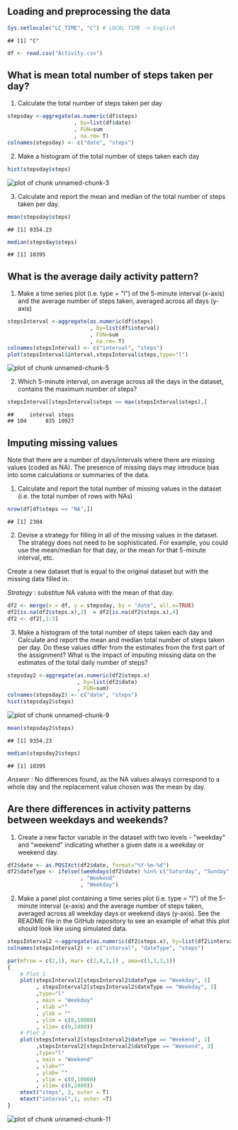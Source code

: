 
Loading and preprocessing the data
------------------------------------


```r
Sys.setlocale("LC_TIME", "C") # LOCAL TIME -> English
```

```
## [1] "C"
```

```r
df <- read.csv("Activity.csv")
```

What is mean total number of steps taken per day?
----------------------------------------------------

1. Calculate the total number of steps taken per day


```r
stepsday <-aggregate(as.numeric(df$steps)
                     , by=list(df$date)
                     , FUN=sum
                     , na.rm= T)
colnames(stepsday) <- c("date", "steps")
```

2. Make a histogram of the total number of steps taken each day


```r
hist(stepsday$steps)
```

![plot of chunk unnamed-chunk-3](figure/unnamed-chunk-3-1.png) 


3. Calculate and report the mean and median of the total number of steps taken per day.


```r
mean(stepsday$steps)
```

```
## [1] 9354.23
```

```r
median(stepsday$steps)
```

```
## [1] 10395
```

What is the average daily activity pattern?
-------------------------------------------------

1. Make a time series plot (i.e. type = "l") of the 5-minute interval (x-axis) and the average number of steps taken, averaged across all days (y-axis)


```r
stepsInterval <-aggregate(as.numeric(df$steps)
                          , by=list(df$interval)
                          , FUN=sum
                          , na.rm= T)
colnames(stepsInterval) <- c("interval", "steps")
plot(stepsInterval$interval,stepsInterval$steps,type="l")
```

![plot of chunk unnamed-chunk-5](figure/unnamed-chunk-5-1.png) 


2. Which 5-minute interval, on average across all the days in the dataset, contains the maximum number of steps?


```r
stepsInterval[stepsInterval$steps == max(stepsInterval$steps),]
```

```
##     interval steps
## 104      835 10927
```


Imputing missing values
-------------------------

Note that there are a number of days/intervals where there are missing values (coded as NA). The presence of missing days may introduce bias into some calculations or summaries of the data.

1. Calculate and report the total number of missing values in the dataset (i.e. the total number of rows with NAs)


```r
nrow(df[df$steps == "NA",])
```

```
## [1] 2304
```


2. Devise a strategy for filling in all of the missing values in the dataset. The strategy does not need to be sophisticated. For example, you could use the mean/median for that day, or the mean for that 5-minute interval, etc.

Create a new dataset that is equal to the original dataset but with the missing data filled in.

*Strategy* : substitue NA valuea with the mean of that day.


```r
df2 <- merge(x = df, y = stepsday, by = "date", all.x=TRUE)
df2[is.na(df2$steps.x),2]  = df2[is.na(df2$steps.x),4]
df2 <- df2[,1:3]
```


3. Make a histogram of the total number of steps taken each day and Calculate and report the mean and median total number of steps taken per day. Do these values differ from the estimates from the first part of the assignment? What is the impact of imputing missing data on the estimates of the total daily number of steps?


```r
stepsday2 <-aggregate(as.numeric(df2$steps.x)
                      , by=list(df2$date)
                      , FUN=sum)
colnames(stepsday2) <- c("date", "steps")
hist(stepsday2$steps)
```

![plot of chunk unnamed-chunk-9](figure/unnamed-chunk-9-1.png) 

```r
mean(stepsday2$steps)
```

```
## [1] 9354.23
```

```r
median(stepsday2$steps)
```

```
## [1] 10395
```

*Answer* : No differences found, as the NA values always correspond to a whole day and the replacement value chosen was the mean by day.

Are there differences in activity patterns between weekdays and weekends?
-----------------------------------------------------------------------------

1. Create a new factor variable in the dataset with two levels - "weekday" and "weekend" indicating whether a given date is a weekday or weekend day.


```r
df2$date <- as.POSIXct(df2$date, format="%Y-%m-%d")
df2$dateType <- ifelse((weekdays(df2$date) %in% c("Saturday", "Sunday"))
                       , "Weekend"
                       , "Weekday")
```


2. Make a panel plot containing a time series plot (i.e. type = "l") of the 5-minute interval (x-axis) and the average number of steps taken, averaged across all weekday days or weekend days (y-axis). See the README file in the GitHub repository to see an example of what this plot should look like using simulated data.


```r
stepsInterval2 <-aggregate(as.numeric(df2$steps.x), by=list(df2$interval, df2$dateType), FUN=sum)
colnames(stepsInterval2) <- c("interval", "dateType", "steps")

par(mfrow = c(2,1), mar= c(2,4,1,1) , oma=c(1,1,1,1))
{
    # Plot 1
    plot(stepsInterval2[stepsInterval2$dateType == "Weekday", 1]
         , stepsInterval2[stepsInterval2$dateType == "Weekday", 3]
         ,type="l"
         , main = "Weekday"
         , xlab =""
         , ylab = ""
         , ylim = c(0,10000)
         , xlim= c(0,2400))
    # Plot 2
    plot(stepsInterval2[stepsInterval2$dateType == "Weekend", 1]
         ,stepsInterval2[stepsInterval2$dateType == "Weekend", 3]
         ,type="l"
         , main = "Weekend"
         , xlab=""
         , ylab= ""
         , ylim = c(0,10000)
         , xlim= c(0,2400))
    mtext("steps", 2, outer = T)
    mtext("interval",1, outer =T)
}
```

![plot of chunk unnamed-chunk-11](figure/unnamed-chunk-11-1.png) 
